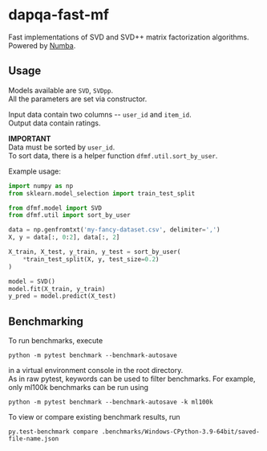 # dapqa-fast-mf

Fast implementations of SVD and SVD++ matrix factorization algorithms.  
Powered by [Numba](https://numba.pydata.org/).

## Usage

Models available are `SVD`, `SVDpp`.  
All the parameters are set via constructor.

Input data contain two columns -- `user_id` and `item_id`.  
Output data contain ratings.

**IMPORTANT**  
Data must be sorted by `user_id`.  
To sort data, there is a helper function `dfmf.util.sort_by_user`.

Example usage:

```python
import numpy as np
from sklearn.model_selection import train_test_split

from dfmf.model import SVD
from dfmf.util import sort_by_user

data = np.genfromtxt('my-fancy-dataset.csv', delimiter=',')
X, y = data[:, 0:2], data[:, 2]

X_train, X_test, y_train, y_test = sort_by_user(
    *train_test_split(X, y, test_size=0.2)
)

model = SVD()
model.fit(X_train, y_train)
y_pred = model.predict(X_test)

```

## Benchmarking

To run benchmarks, execute

```shell
python -m pytest benchmark --benchmark-autosave
```

in a virtual environment console in the root directory.  
As in raw pytest, keywords can be used to filter benchmarks. For example, only ml100k benchmarks can be run using

```shell
python -m pytest benchmark --benchmark-autosave -k ml100k
```

To view or compare existing benchmark results, run

```shell
py.test-benchmark compare .benchmarks/Windows-CPython-3.9-64bit/saved-file-name.json
```

